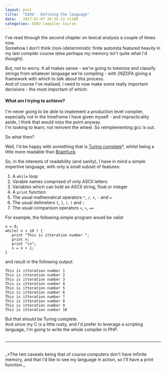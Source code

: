 ```yaml
---
layout: post
title:  "DIKU - Defining the language"
date:   2017-01-07 20:35:12 +1100
categories: DIKU Compiler Course
---
```


I've read through the second chapter on lexical analysis a couple of times now.  
Somehow I don't think (non-)deterministic finite automita featured heavily in my last compiler course (else perhaps my memory isn't quite what I'd thought).

But, not to worry. It all makes sense - we're going to tokenize and classify strings from whatever language we're compiling - with [N|D]FA giving a framework with which to talk about this process.  
And of course I've realised, I need to now make some really important decisions - the most important of which:

#### What am I trying to achieve?

I'm never going to be able to implement a production level compiler, especially not in the timeframe I have given myself - and impracticality aside, I think that would miss the point anyway.  
I'm looking to learn, not reinvent the wheel. So reimplementing gcc is out.

So what then? 

Well, I'd be happy with something that is [Turing complete]*, whilst being a little more readable than [Brainfuck].

[Turing complete]: https://en.wikipedia.org/wiki/Turing_completeness
[Brainfuck]: https://en.wikipedia.org/wiki/Brainfuck


So, in the interests of readability (and sanity), I have in mind a simple impertive language, with only a small subset of features:  
1. A ```while``` loop  
2. Varable names comprised of only ASCII letters  
3. Variables which can hold an ASCII string, float or integer  
4. A ```print``` function  
5. The usual mathematical operators ```*```, ```/```, ```+```, ```-``` and ```=```  
6. The usual delimeters ```{```, ```}```, ```(```, ```)``` and ```;```  
7. The usual comparison operators ```<```, ```>```, ```==```  

For example, the following simple program would be valid:  

    n = 0;  
    while( n < 10 ) {  
       print "This is itteration number ";  
       print n;
       print "\n";
       n = n + 1;
    }   

and result in the following output:

    This is itteration number 1
    This is itteration number 2
    This is itteration number 3
    This is itteration number 4
    This is itteration number 5
    This is itteration number 6
    This is itteration number 7
    This is itteration number 8
    This is itteration number 9
    This is itteration number 10

But that should be Turing complete.
<br>
And since my C is a little rusty, and I'd prefer to leverage a scripting language, I'm going to write the whole compiler in PHP.  
<br>

---

<br>   
_*The two caveats being that of course computers don't have infinite memory, and that I'd like to see my language in action, so I'll have a print function._


